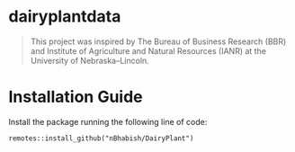 # dairyplantdata
> This project was inspired by The Bureau of Business Research (BBR) and Institute of Agriculture and Natural Resources (IANR) at the University of Nebraska–Lincoln.

# Installation Guide
Install the package running the following line of code:
```
remotes::install_github("nBhabish/DairyPlant")
```